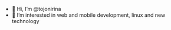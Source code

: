 - 👋 Hi, I’m @tojonirina
- 👀 I’m interested in web and mobile development, linux and new technology

<!---
tojonirina/tojonirina is a ✨ special ✨ repository because its `README.md` (this file) appears on your GitHub profile.
You can click the Preview link to take a look at your changes.
--->
